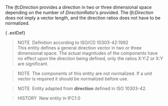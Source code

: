 The _IfcDirection_ provides a direction in two or three dimensional space depending on the number of _DirectionRatio_'s provided. The _IfcDirection_ does not imply a vector length, and the direction ratios does not have to be normalized.

{ .extDef}
> NOTE&nbsp; Definition according to ISO/CD 10303-42:1992  
> This entity defines a general direction vector in two or three dimensional space. The actual magnitudes of the components have no effect upon the direction being defined, only the ratios X:Y:Z or X:Y are significant.

> NOTE&nbsp; The components of this entity are not normalized. If a unit vector is required it should be normalized before use.

> NOTE&nbsp; Entity adapted from **direction** defined in ISO 10303-42.

> HISTORY&nbsp; New entity in IFC1.0
